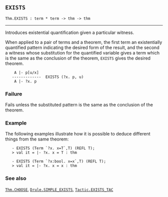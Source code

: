 ## `EXISTS`

``` hol4
Thm.EXISTS : term * term -> thm -> thm
```

------------------------------------------------------------------------

Introduces existential quantification given a particular witness.

When applied to a pair of terms and a theorem, the first term an
existentially quantified pattern indicating the desired form of the
result, and the second a witness whose substitution for the quantified
variable gives a term which is the same as the conclusion of the
theorem, `EXISTS` gives the desired theorem.

``` hol4
    A |- p[u/x]
   -------------  EXISTS (?x. p, u)
    A |- ?x. p
```

### Failure

Fails unless the substituted pattern is the same as the conclusion of
the theorem.

### Example

The following examples illustrate how it is possible to deduce different
things from the same theorem:

``` hol4
   - EXISTS (Term `?x. x=T`,T) (REFL T);
   > val it = |- ?x. x = T : thm

   - EXISTS (Term `?x:bool. x=x`,T) (REFL T);
   > val it = |- ?x. x = x : thm
```

### See also

[`Thm.CHOOSE`](#Thm.CHOOSE),
[`Drule.SIMPLE_EXISTS`](#Drule.SIMPLE_EXISTS),
[`Tactic.EXISTS_TAC`](#Tactic.EXISTS_TAC)
